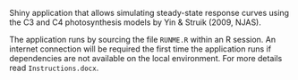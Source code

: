 Shiny application that allows simulating steady-state response curves using the C3 and C4 photosynthesis models by Yin & Struik (2009, NJAS). 

The application runs by sourcing the file `RUNME.R` within an R session. An internet connection will be required the first time the application runs if dependencies are not available on the local environment. For more details read `Instructions.docx`.
